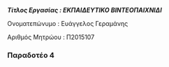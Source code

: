 
***Τίτλος Εργασίας : ΕΚΠΑΙΔΕΥΤΙΚΟ ΒΙΝΤΕΟΠΑΙΧΝΙΔΙ***

Ονοματεπώνυμο : Ευάγγελος Γεραμάνης 

Αριθμός Μητρώου : Π2015107


### Παραδοτέο 4
